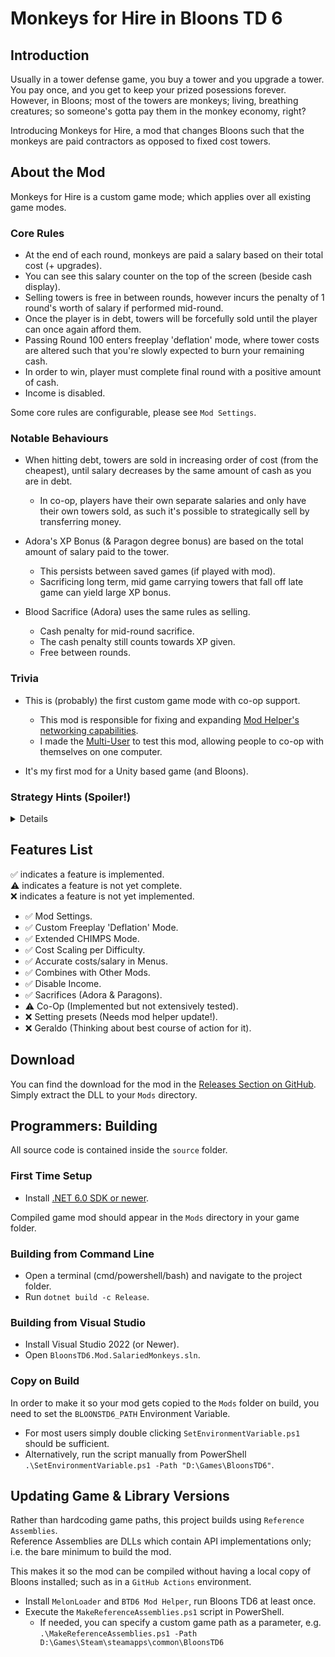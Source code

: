 # Monkeys for Hire in Bloons TD 6

## Introduction

Usually in a tower defense game, you buy a tower and you upgrade a tower. You pay once, and you get to keep your prized posessions forever. However, in Bloons; most of the towers are monkeys; living, breathing creatures; so someone's gotta pay them in the monkey economy, right? 

Introducing Monkeys for Hire, a mod that changes Bloons such that the monkeys are paid contractors as opposed to fixed cost towers.

## About the Mod

Monkeys for Hire is a custom game mode; which applies over all existing game modes.  

### Core Rules
- At the end of each round, monkeys are paid a salary based on their total cost (+ upgrades).  
- You can see this salary counter on the top of the screen (beside cash display).  
- Selling towers is free in between rounds, however incurs the penalty of 1 round's worth of salary if performed mid-round.  
- Once the player is in debt, towers will be forcefully sold until the player can once again afford them.  
- Passing Round 100 enters freeplay 'deflation' mode, where tower costs are altered such that you're slowly expected to burn your remaining cash.  
- In order to win, player must complete final round with a positive amount of cash.  
- Income is disabled.  

Some core rules are configurable, please see `Mod Settings`.

### Notable Behaviours
- When hitting debt, towers are sold in increasing order of cost (from the cheapest), until salary decreases by the same amount of cash as you are in debt.
    - In co-op, players have their own separate salaries and only have their own towers sold, as such it's possible to strategically sell by transferring money.  

- Adora's XP Bonus (& Paragon degree bonus) are based on the total amount of salary paid to the tower.  
    - This persists between saved games (if played with mod).  
    - Sacrificing long term, mid game carrying towers that fall off late game can yield large XP bonus.  

- Blood Sacrifice (Adora) uses the same rules as selling.  
    - Cash penalty for mid-round sacrifice.  
    - The cash penalty still counts towards XP given.  
    - Free between rounds.  

### Trivia

- This is (probably) the first custom game mode with co-op support.  
    - This mod is responsible for fixing and expanding [Mod Helper's networking capabilities](https://github.com/gurrenm3/BTD-Mod-Helper/pull/42).  
    - I made the [Multi-User](https://github.com/Sewer56/BloonsTD6.Mod.MultiUser) to test this mod, allowing people to co-op with themselves on one computer.  
  
- It's my first mod for a Unity based game (and Bloons).  

### Strategy Hints (Spoiler!)
<details>
- By default, the cost of a tower is paid over the course of 20 rounds.  
    - Anything bought more than 20 rounds before last round is more expensive.  
    - Anything bought in the last 20 rounds can be considerably cheaper.  

- In ***CHIMPS***, save up for Freeplay (Round > 100)!  
    - It is recommended to have around $30,000 spare cash.  
    - It may be necessary to buy a Paragon for Round 140!  

</details>

## Features List

✅ indicates a feature is implemented.  
⚠️ indicates a feature is not yet complete.  
❌ indicates a feature is not yet implemented.  

- ✅ Mod Settings.  
- ✅ Custom Freeplay 'Deflation' Mode.  
- ✅ Extended CHIMPS Mode.  
- ✅ Cost Scaling per Difficulty.  
- ✅ Accurate costs/salary in Menus.  
- ✅ Combines with Other Mods.  
- ✅ Disable Income.  
- ✅ Sacrifices (Adora & Paragons).  
- ⚠️ Co-Op (Implemented but not extensively tested).  
- ❌ Setting presets (Needs mod helper update!).  
- ❌ Geraldo (Thinking about best course of action for it).  

## Download

You can find the download for the mod in the [Releases Section on GitHub](https://github.com/Sewer56/BloonsTD6.Mod.SalariedMonkeys/releases/latest).  
Simply extract the DLL to your `Mods` directory.  

## Programmers: Building

All source code is contained inside the `source` folder.  

### First Time Setup

- Install [.NET 6.0 SDK or newer](https://dotnet.microsoft.com/en-us/download).  

Compiled game mod should appear in the `Mods` directory in your game folder.

### Building from Command Line
- Open a terminal (cmd/powershell/bash) and navigate to the project folder.
- Run `dotnet build -c Release`.

### Building from Visual Studio
- Install Visual Studio 2022 (or Newer).
- Open `BloonsTD6.Mod.SalariedMonkeys.sln`.

### Copy on Build

In order to make it so your mod gets copied to the `Mods` folder on build, you need to set the `BLOONSTD6_PATH` Environment Variable.

- For most users simply double clicking `SetEnvironmentVariable.ps1` should be sufficient.
- Alternatively, run the script manually from PowerShell `.\SetEnvironmentVariable.ps1 -Path "D:\Games\BloonsTD6"`.  

## Updating Game & Library Versions 

Rather than hardcoding game paths, this project builds using `Reference Assemblies`.  
Reference Assemblies are DLLs which contain API implementations only; i.e. the bare minimum to build the mod.  

This makes it so the mod can be compiled without having a local copy of Bloons installed; such as in a `GitHub Actions` environment.

- Install `MelonLoader` and `BTD6 Mod Helper`, run Bloons TD6 at least once.
- Execute the `MakeReferenceAssemblies.ps1` script in PowerShell.
    - If needed, you can specify a custom game path as a parameter, e.g. `.\MakeReferenceAssemblies.ps1 -Path D:\Games\Steam\steamapps\common\BloonsTD6`
